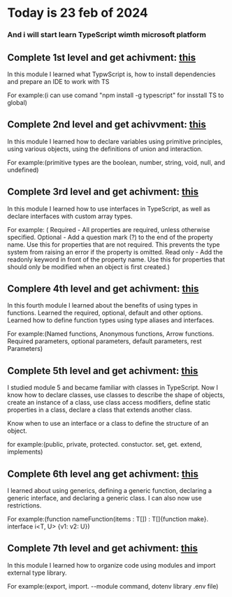 # Today is 23 feb of 2024 
### And i will start learn TypeScript wimth microsoft platform


## Complete 1st level and get achivment: [this](https://learn.microsoft.com/api/achievements/share/en-us/Ddonec-5394/K5MHUFDB?sharingId=51056E77C4FF8916)

In this module I learned what TypwScript is, how to install dependencies and prepare an IDE to work with TS 

For example:(i can use comand "npm install -g typescript" for insstall TS to global)


## Complete 2nd level and get achivvment: [this](https://learn.microsoft.com/api/achievements/share/en-us/Ddonec-5394/X2HDQ3LY?sharingId=51056E77C4FF8916)

In this module I learned how to declare variables using primitive principles, using various objects, using the definitions of union and interaction.

For example:(primitive types are the boolean, number, string, void, null, and undefined)

## Complete 3rd level and get achivment: [this](https://learn.microsoft.com/api/achievements/share/en-us/Ddonec-5394/9N5MN24U?sharingId=51056E77C4FF8916)

In this module I learned how to use interfaces in TypeScript, as well as declare interfaces with custom array types.

For example: (
    Required - All properties are required, unless otherwise specified.
    Optional - Add a question mark (?) to the end of the property name. Use this for properties that are not required. This prevents the type system from raising an error if the property is omitted.
    Read only - Add the readonly keyword in front of the property name. Use this for properties that should only be modified when an object is first created.)

## Complere 4th level and get achivment: [this](https://learn.microsoft.com/api/achievements/share/en-us/Ddonec-5394/J6PX4UVT?sharingId=51056E77C4FF8916)

In this fourth module I learned about the benefits of using types in functions. Learned the required, optional, default and other options. Learned how to define function types using type aliases and interfaces.

For example:(Named functions, Anonymous functions, Arrow functions. Required parameters, optional parameters, default parameters, rest Parameters)

## Complete 5th level and get achivment: [this](https://learn.microsoft.com/api/achievements/share/en-us/Ddonec-5394/BLQREWHD?sharingId=51056E77C4FF8916)

I studied module 5 and became familiar with classes in TypeScript. Now I know how to declare classes, use classes to describe the shape of objects, create an instance of a class, use class access modifiers, define static properties in a class, declare a class that extends another class.

Know when to use an interface or a class to define the structure of an object.

for example:(public, private, protected. constuctor. set, get. extend, implements)

## Complete 6th level ang get achivment: [this](https://learn.microsoft.com/api/achievements/share/en-us/Ddonec-5394/FZ3L27QX?sharingId=51056E77C4FF8916)

I learned about using generics, defining a generic function, declaring a generic interface, and declaring a generic class.
I can also now use restrictions.

For example:(function nameFunction<T>(items : T[]) : T[]{function make}. interface i<T, U> {v1: v2: U})

## Complete 7th level and get achivment: [this](https://learn.microsoft.com/api/achievements/share/en-us/Ddonec-5394/ZPX35UQ2?sharingId=51056E77C4FF8916)

In this module I learned how to organize code using modules and import external type library.

For example:(export, import. --module command, dotenv library .env file)


